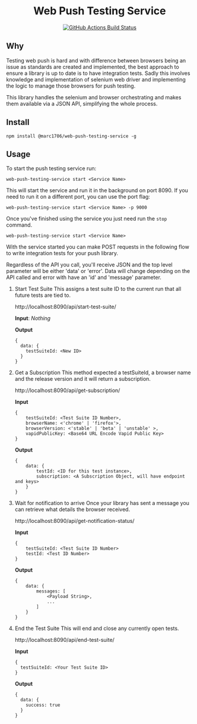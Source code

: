 
<h1 align="center">Web Push Testing Service</h1>
<p align="center">
  <a href="https://github.com/marc1706/web-push-testing-service/actions/workflows/tests.yml">
    <img src="https://github.com/marc1706/web-push-testing-service/actions/workflows/tests.yml/badge.svg" alt="GitHub Actions Build Status" />
  </a>
</p>

## Why

Testing web push is hard and with difference between browsers being an issue
as standards are created and implemented, the best approach to ensure
a library is up to date is to have integration tests. Sadly this involves
knowledge and implementation of selenium web driver and implementing the logic
to manage those browsers for push testing.

This library handles the selenium and browser orchestrating and makes them
available via a JSON API, simplifying the whole process.

## Install

    npm install @marc1706/web-push-testing-service -g

## Usage

To start the push testing service run:

    web-push-testing-service start <Service Name>

This will start the service and run it in the background on port 8090. If
you need to run it on a different port, you can use the port flag:

    web-push-testing-service start <Service Name> -p 9000

Once you've finished using the service you just need run the `stop` command.

    web-push-testing-service start <Service Name>

With the service started you can make POST requests in the following
flow to write integration tests for your push library.

Regardless of the API you call, you'll receive JSON and the top level parameter
will be either 'data' or 'error'. Data will change depending on the API called
and error with have an 'id' and 'message' parameter.

1. Start Test Suite
    This assigns a test suite ID to the current run that all future tests are
    tied to.

    http://localhost:8090/api/start-test-suite/

    **Input**: *Nothing*

    **Output**
    ```
    {
      data: {
        testSuiteId: <New ID>
      }
    }
    ```

1. Get a Subscription
    This method expected a testSuiteId, a browser name and the release version
    and it will return a subscription.

    http://localhost:8090/api/get-subscription/

    **Input**
    ```
    {
        testSuiteId: <Test Suite ID Number>,
        browserName: <'chrome' | 'firefox'>,
        browserVersion: <'stable' | 'beta' | 'unstable' >,
        vapidPublicKey: <Base64 URL Encode Vapid Public Key>
    }
    ```

    **Output**
    ```
    {
        data: {
            testId: <ID for this test instance>,
            subscription: <A Subscription Object, will have endpoint and keys>
        }
    }
    ```

1. Wait for notification to arrive
    Once your library has sent a message you can retrieve what details the
    browser received.

    http://localhost:8090/api/get-notification-status/

    **Input**
    ```
    {
        testSuiteId: <Test Suite ID Number>
        testId: <Test ID Number>
    }
    ```

    **Output**
    ```
    {
        data: {
            messages: [
                <Payload String>,
                ...
            ]
        }
    }
    ```

1. End the Test Suite
    This will end and close any currently open tests.

    http://localhost:8090/api/end-test-suite/

    **Input**
    ```
    {
      testSuiteId: <Your Test Suite ID>
    }
    ```

    **Output**
    ```
    {
      data: {
        success: true
      }
    }
    ```
